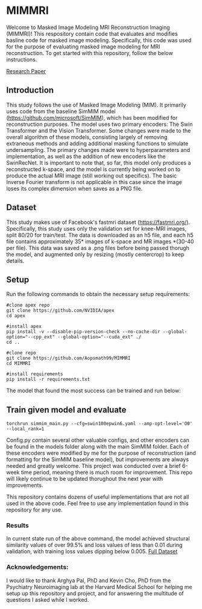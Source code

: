 # MIMMRI
Welcome to Masked Image Modeling MRI Reconstruction Imaging (MIMMRI)! This respository contain code that evaluates and modifies basline code for masked image modeling. Specifically, this code was used for the purpose of evaluating masked image modeling for MRI reconstruction. To get started with this repository, follow the below instructions.

[Research Paper](https://arxiv.org/abs/2208.11472)


## Introduction
This study follows the use of Masked Image Modeling (MIM). It primarily uses code from the baseline SimMIM model (https://github.com/microsoft/SimMIM), which has been modified for reconstruction purposes. The model uses two primary encoders: The Swin Transformer and the Vision Transformer. Some changes were made to the overall algorithm of these models, consisting largely of removing extraneous methods and adding additional masking functions to simulate undersampling. The primary changes made were to hyperparameters and implementation, as well as the addition of new encoders like the SwinRecNet. It is important to note that, so far, this model only produces a reconstructed k-space, and the model is currently being worked on to produce the actual MRI image (still working out specifics). The basic Inverse Fourier transform is not applicable in this case since the image loses its complex dimension when saves as a PNG file.

## Dataset
This study makes use of Facebook's fastmri dataset (https://fastmri.org/). Specifically, this study uses only the validation set for knee-MRI images, split 80/20 for train/test. The data is downloaded as an h5 file, and each h5 file contains approximately 35* images of k-space and MR images *(30-40 per file). This data was saved as a .png files before being passed thorugh the model, and augmented only by resizing (mostly centercrop) to keep details. 

## Setup
Run the following commands to obtain the necessary setup requirements:

```
#clone apex repo
git clone https://github.com/NVIDIA/apex
cd apex

#install apex
pip install -v --disable-pip-version-check --no-cache-dir --global-option="--cpp_ext" --global-option="--cuda_ext" ./
cd ..

#clone repo
git clone https://github.com/Aopsmath99/MIMMRI
cd MIMMRI

#install requirements
pip install -r requirements.txt
```

The model that found the most success can be trained and run below:

## Train given model and evaluate
```
torchrun simmim_main.py --cfg=swin100epwin6.yaml --amp-opt-level='O0' --local_rank=1
```
Config.py contain several other valuable configs, and other encoders can be found in the models folder along with the main SimMIM folder. Each of these encoders were modified by me for the purpose of reconstruction (and formatting for the SimMIM baseline model), but improvements are always needed and greatly welcome. This project was conducted over a brief 6-week time period, meaning there is much room for improvement. This repo will likely continue to be updated thorughout the next year with improvements.

This repository contains dozens of useful implementations that are not all used in the above code. Feel free to use any implementation found in this repository for any use. 

### Results
In current state run of the above command, the model achieved structural similarity values of over 99.5% and loss values of less than 0.01 during validation, with training loss values dipping below 0.005. 
[Full Dataset](https://github.com/Aopsmath99/MIMMRI/blob/main/test_files/SimMIM%20DATA.xlsx)

### Acknowledgements:
I would like to thank Arghya Pal, PhD and Kevin Cho, PhD from the Psychiatry Neuroimaging lab at the Harvard Medical School for helping me setup up this repository and project, and for answering the multitude of questions I asked while I worked. 

